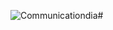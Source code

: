 ![Communicationdia#](https://user-images.githubusercontent.com/94213473/143234752-abc21a13-f16f-4960-8676-cd7bec6a0637.png)

